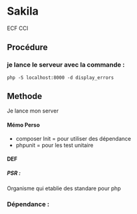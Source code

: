 # Sakila
ECF CCI
<h2>Procédure</h2>
<h3>je lance le serveur avec la commande : </h3>
<code>php -S localhost:8000 -d display_errors </code>

<h2>Methode</h2>
<p>Je lance mon server</p>

<h4>Mémo Perso</h4>

- composer Init = pour utiliser des dépendance 
- phpunit = pour les test unitaire


#### DEF
##### PSR :
Organisme qui etablie des standare pour php
 


### Dépendance : 